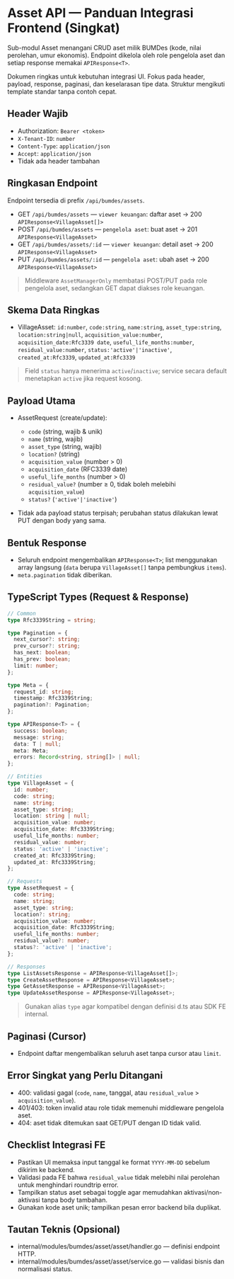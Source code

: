 # Asset API — Panduan Integrasi Frontend (Singkat)

Sub-modul Asset menangani CRUD aset milik BUMDes (kode, nilai perolehan, umur ekonomis). Endpoint dikelola oleh role pengelola aset dan setiap response memakai `APIResponse<T>`.

Dokumen ringkas untuk kebutuhan integrasi UI. Fokus pada header, payload, response, paginasi, dan keselarasan tipe data. Struktur mengikuti template standar tanpa contoh cepat.

## Header Wajib

- Authorization: `Bearer <token>`
- `X-Tenant-ID`: `number`
- `Content-Type`: `application/json`
- `Accept`: `application/json`
- Tidak ada header tambahan

## Ringkasan Endpoint

Endpoint tersedia di prefix `/api/bumdes/assets`.

- GET `/api/bumdes/assets` — `viewer keuangan`: daftar aset → 200 `APIResponse<VillageAsset[]>`
- POST `/api/bumdes/assets` — `pengelola aset`: buat aset → 201 `APIResponse<VillageAsset>`
- GET `/api/bumdes/assets/:id` — `viewer keuangan`: detail aset → 200 `APIResponse<VillageAsset>`
- PUT `/api/bumdes/assets/:id` — `pengelola aset`: ubah aset → 200 `APIResponse<VillageAsset>`

> Middleware `AssetManagerOnly` membatasi POST/PUT pada role pengelola aset, sedangkan GET dapat diakses role keuangan.

## Skema Data Ringkas

- VillageAsset: `id:number`, `code:string`, `name:string`, `asset_type:string`, `location:string|null`, `acquisition_value:number`, `acquisition_date:Rfc3339 date`, `useful_life_months:number`, `residual_value:number`, `status:'active'|'inactive'`, `created_at:Rfc3339`, `updated_at:Rfc3339`

> Field `status` hanya menerima `active`/`inactive`; service secara default menetapkan `active` jika request kosong.

## Payload Utama

- AssetRequest (create/update):
  - `code` (string, wajib & unik)
  - `name` (string, wajib)
  - `asset_type` (string, wajib)
  - `location?` (string)
  - `acquisition_value` (number > 0)
  - `acquisition_date` (RFC3339 date)
  - `useful_life_months` (number > 0)
  - `residual_value?` (number ≥ 0, tidak boleh melebihi `acquisition_value`)
  - `status?` (`'active'|'inactive'`)

- Tidak ada payload status terpisah; perubahan status dilakukan lewat PUT dengan body yang sama.

## Bentuk Response

- Seluruh endpoint mengembalikan `APIResponse<T>`; list menggunakan array langsung (`data` berupa `VillageAsset[]` tanpa pembungkus `items`).
- `meta.pagination` tidak diberikan.

## TypeScript Types (Request & Response)

```ts
// Common
type Rfc3339String = string;

type Pagination = {
  next_cursor?: string;
  prev_cursor?: string;
  has_next: boolean;
  has_prev: boolean;
  limit: number;
};

type Meta = {
  request_id: string;
  timestamp: Rfc3339String;
  pagination?: Pagination;
};

type APIResponse<T> = {
  success: boolean;
  message: string;
  data: T | null;
  meta: Meta;
  errors: Record<string, string[]> | null;
};

// Entities
type VillageAsset = {
  id: number;
  code: string;
  name: string;
  asset_type: string;
  location: string | null;
  acquisition_value: number;
  acquisition_date: Rfc3339String;
  useful_life_months: number;
  residual_value: number;
  status: 'active' | 'inactive';
  created_at: Rfc3339String;
  updated_at: Rfc3339String;
};

// Requests
type AssetRequest = {
  code: string;
  name: string;
  asset_type: string;
  location?: string;
  acquisition_value: number;
  acquisition_date: Rfc3339String;
  useful_life_months: number;
  residual_value?: number;
  status?: 'active' | 'inactive';
};

// Responses
type ListAssetsResponse = APIResponse<VillageAsset[]>;
type CreateAssetResponse = APIResponse<VillageAsset>;
type GetAssetResponse = APIResponse<VillageAsset>;
type UpdateAssetResponse = APIResponse<VillageAsset>;
```

> Gunakan alias `type` agar kompatibel dengan definisi d.ts atau SDK FE internal.

## Paginasi (Cursor)

- Endpoint daftar mengembalikan seluruh aset tanpa cursor atau `limit`.

## Error Singkat yang Perlu Ditangani

- 400: validasi gagal (`code`, `name`, tanggal, atau `residual_value` > `acquisition_value`).
- 401/403: token invalid atau role tidak memenuhi middleware pengelola aset.
- 404: aset tidak ditemukan saat GET/PUT dengan ID tidak valid.

## Checklist Integrasi FE

- Pastikan UI memaksa input tanggal ke format `YYYY-MM-DD` sebelum dikirim ke backend.
- Validasi pada FE bahwa `residual_value` tidak melebihi nilai perolehan untuk menghindari roundtrip error.
- Tampilkan status aset sebagai toggle agar memudahkan aktivasi/non-aktivasi tanpa body tambahan.
- Gunakan kode aset unik; tampilkan pesan error backend bila duplikat.

## Tautan Teknis (Opsional)

- internal/modules/bumdes/asset/asset/handler.go — definisi endpoint HTTP.
- internal/modules/bumdes/asset/asset/service.go — validasi bisnis dan normalisasi status.
